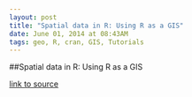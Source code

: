 ```yaml
---
layout: post
title: "Spatial data in R: Using R as a GIS"
date: June 01, 2014 at 08:43AM
tags: geo, R, cran, GIS, Tutorials
---
```

##Spatial data in R: Using R as a GIS

[link to source](http://ift.tt/RSavVN) 
